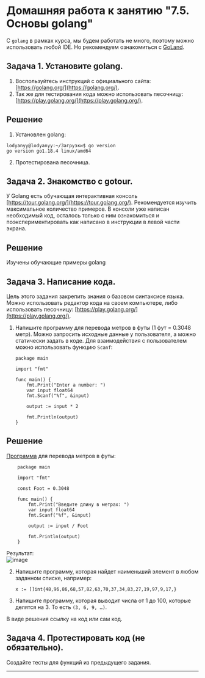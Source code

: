 # Домашняя работа к занятию "7.5. Основы golang"

С `golang` в рамках курса, мы будем работать не много, поэтому можно использовать любой IDE. 
Но рекомендуем ознакомиться с [GoLand](https://www.jetbrains.com/ru-ru/go/).  

## Задача 1. Установите golang.
1. Воспользуйтесь инструкций с официального сайта: [https://golang.org/](https://golang.org/).
2. Так же для тестирования кода можно использовать песочницу: [https://play.golang.org/](https://play.golang.org/).

## Решение
1. Установлен golang:
```
lodyanyy@lodyanyy:~/Загрузки$ go version
go version go1.18.4 linux/amd64
```
2. Протестирована песочница.

## Задача 2. Знакомство с gotour.
У Golang есть обучающая интерактивная консоль [https://tour.golang.org/](https://tour.golang.org/). 
Рекомендуется изучить максимальное количество примеров. В консоли уже написан необходимый код, 
осталось только с ним ознакомиться и поэкспериментировать как написано в инструкции в левой части экрана. 

## Решение

Изучены обучающие примеры golang 

## Задача 3. Написание кода. 
Цель этого задания закрепить знания о базовом синтаксисе языка. Можно использовать редактор кода 
на своем компьютере, либо использовать песочницу: [https://play.golang.org/](https://play.golang.org/).

1. Напишите программу для перевода метров в футы (1 фут = 0.3048 метр). Можно запросить исходные данные 
у пользователя, а можно статически задать в коде.
    Для взаимодействия с пользователем можно использовать функцию `Scanf`:
    ```
    package main
    
    import "fmt"
    
    func main() {
        fmt.Print("Enter a number: ")
        var input float64
        fmt.Scanf("%f", &input)
    
        output := input * 2
    
        fmt.Println(output)    
    }
    ```
    
## Решение

[Программа](https://github.com/lodyanyy/devops-netology/blob/main/07-terraform-05-golang/convers.go) для перевода метров в футы:

```
    package main
    
    import "fmt"
    
    const Foot = 0.3048
    
    func main() {
        fmt.Print("Введите длину в метрах: ")
        var input float64
        fmt.Scanf("%f", &input)
    
        output := input / Foot
    
        fmt.Println(output)    
    }
```
Результат:  
![image](https://user-images.githubusercontent.com/87534423/180663338-078b69a1-268d-45e9-b26f-ad22bfca249c.png)

2. Напишите программу, которая найдет наименьший элемент в любом заданном списке, например:
    ```
    x := []int{48,96,86,68,57,82,63,70,37,34,83,27,19,97,9,17,}
    ```
3. Напишите программу, которая выводит числа от 1 до 100, которые делятся на 3. То есть `(3, 6, 9, …)`.

В виде решения ссылку на код или сам код. 

## Задача 4. Протестировать код (не обязательно).

Создайте тесты для функций из предыдущего задания. 

---

